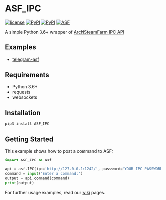 # ASF_IPC

[![license](https://img.shields.io/github/license/deluxghost/ASF_IPC.svg?style=flat-square)](https://github.com/deluxghost/ASF_IPC/blob/master/LICENSE)
[![PyPI](https://img.shields.io/badge/Python-3.6-blue.svg?style=flat-square)](https://pypi.python.org/pypi/ASF-IPC)
[![PyPI](https://img.shields.io/pypi/v/ASF-IPC.svg?style=flat-square)](https://pypi.python.org/pypi/ASF-IPC)
[![ASF](https://img.shields.io/badge/ASF-3.3.0.3%20supported-orange.svg?style=flat-square)](https://github.com/JustArchi/ArchiSteamFarm)

A simple Python 3.6+ wrapper of [ArchiSteamFarm IPC API](https://github.com/JustArchi/ArchiSteamFarm/wiki/IPC)

## Examples

* [telegram-asf](https://github.com/deluxghost/telegram-asf)

## Requirements

* Python 3.6+
* requests
* websockets

## Installation

```shell
pip3 install ASF_IPC
```

## Getting Started

This example shows how to post a command to ASF:

```python
import ASF_IPC as asf

api = asf.IPC(ipc='http://127.0.0.1:1242/', password='YOUR IPC PASSWORD')
command = input('Enter a command:')
output = api.command(command)
print(output)
```

For further usage examples, read our [wiki](https://github.com/deluxghost/ASF_IPC/wiki) pages.


